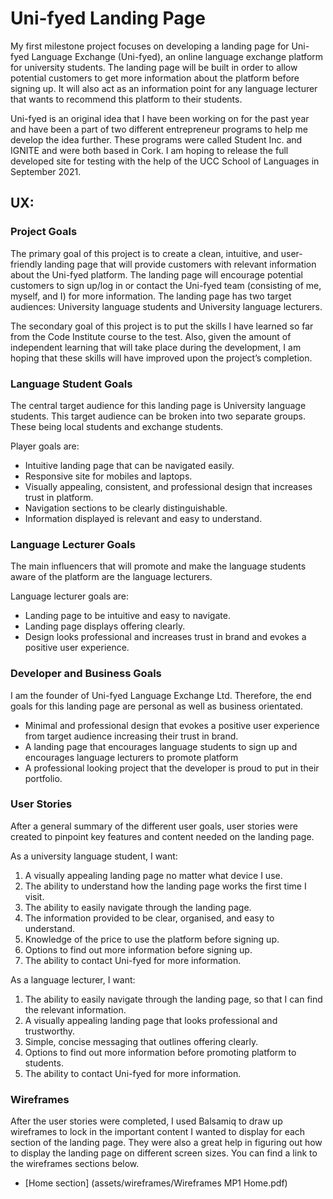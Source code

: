 # Uni-fyed Landing Page
My first milestone project focuses on developing a landing page for Uni-fyed Language Exchange (Uni-fyed), an online
language exchange platform for university students. The landing page will be built in order to allow potential 
customers to get more information about the platform before signing up. It will also act as an information point 
for any language lecturer that wants to recommend this platform to their students. 

Uni-fyed is an original idea that I have been working on for the past year and have been a part of two different
entrepreneur programs to help me develop the idea further. These programs were called Student Inc. and IGNITE and
were both based in Cork. I am hoping to release the full developed site for testing with the help of the UCC 
School of Languages in September 2021.


## UX: 
### Project Goals
The primary goal of this project is to create a clean, intuitive, and user-friendly landing page that will provide 
customers with relevant information about the Uni-fyed platform. The landing page will encourage potential 
customers to sign up/log in or contact the Uni-fyed team (consisting of me, myself, and I) for more information. 
The landing page has two target audiences: University language students and University language lecturers. 

The secondary goal of this project is to put the skills I have learned so far from the Code Institute course to 
the test. Also, given the amount of independent learning that will take place during the development, I am hoping 
that these skills will have improved upon the project’s completion. 
 

### Language Student Goals
The central target audience for this landing page is University language students. This target audience can be 
broken into two separate groups. These being local students and exchange students. 

Player goals are:
* Intuitive landing page that can be navigated easily.
* Responsive site for mobiles and laptops.  
* Visually appealing, consistent, and professional design that increases trust in platform.
* Navigation sections to be clearly distinguishable.
* Information displayed is relevant and easy to understand.

### Language Lecturer Goals 
The main influencers that will promote and make the language students aware of the platform 
are the language lecturers. 

Language lecturer goals are: 
* Landing page to be intuitive and easy to navigate. 
* Landing page displays offering clearly.
* Design looks professional and increases trust in brand and evokes a positive user experience. 
 


### Developer and Business Goals 
I am the founder of Uni-fyed Language Exchange Ltd. Therefore, the end goals for this landing page 
are personal as well as business orientated.

* Minimal and professional design that evokes a positive user experience from target 
audience increasing their trust in brand.
* A landing page that encourages language students to sign up and encourages language 
lecturers to promote platform
* A professional looking project that the developer is proud to put in their portfolio. 

### User Stories 
After a general summary of the different user goals, user stories were created to pinpoint key 
features and content needed on the landing page. 

As a university language student, I want: 
1. A visually appealing landing page no matter what device I use.
2. The ability to understand how the landing page works the first time I visit. 
3. The ability to easily navigate through the landing page.
4. The information provided to be clear, organised, and easy to understand.
5. Knowledge of the price to use the platform before signing up.
6. Options to find out more information before signing up.
7. The ability to contact Uni-fyed for more information. 

As a language lecturer, I want: 
1. The ability to easily navigate through the landing page, so that I can find the relevant information.
2. A visually appealing landing page that looks professional and trustworthy.
3. Simple, concise messaging that outlines offering clearly. 
5. Options to find out more information before promoting platform to students.
6. The ability to contact Uni-fyed for more information.

### Wireframes 
After the user stories were completed, I used Balsamiq to draw up wireframes to lock in the important 
content I wanted to display for each section of the landing page. They were also a great help in figuring 
out how to display the landing page on different screen sizes. You can find a link to the wireframes sections below.
* [Home section] (assets/wireframes/Wireframes MP1 Home.pdf) 


